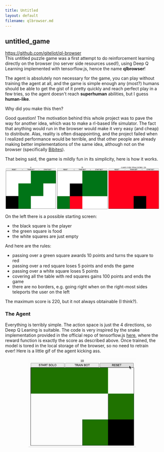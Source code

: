 ```yaml
---
title: Untitled
layout: default
filename: qlbrowser.md
--- 
```


## untitled_game
https://github.com/giteliot/ql-browser
<br>
This untitled puzzle game was a first attempt to do reinforcement learning directly on the browser (no server side resources used!), using Deep Q Learning implemented with tensorflow.js, hence the name **qlbrowser**! 

The agent is absolutely non necessary for the game, you can play without training the agent at all, and the game is simple enough any (most?) humans should be able to get the gist of it pretty quickly and reach perfect play in a few tries, so the agent doesn't reach __superhuman__ abilities, but I guess __human-like__.

Why did you make this then?

Good question! The motivation behind this whole project was to pave the way for another idea, which was to make a rl-based life simulator. The fact that anything would run in the browser would make it very easy (and cheap) to distribute. 
Alas, reality is often disappointing, and the project failed when I realized performance would be terrible, and that other people are already making better implementations of the same idea, although not on the browser (specifically [Bibites](https://www.thebibites.com/)).

That being said, the game is mildly fun in its simplicity, here is how it works.

<div style="display:flex;">
    <img src="../assets/qlbrowser/a_ex1.png" alt="Image 1" style="width:33.33%;">
    <img src="../assets/qlbrowser/a_ex2.png" alt="Image 2" style="width:33.33%;">
    <img src="../assets/qlbrowser/a_ex3.png" alt="Image 3" style="width:33.33%;">
</div>


On the left there is a possible starting screen:

- the black square is the player
- the green square is food
- the white squares are just empty

And here are the rules:
- passing over a green square awards 10 points and turns the square to red
- passing over a red square loses 5 points and ends the game
- passing over a white square loses 5 points
- covering all the table with red squares gains 100 points and ends the game
- there are no borders, e.g. going right when on the right-most sides teleports the user on the left

The maximum score is 220, but it not always obtainable (I think?).

### The Agent

Everything is terribly simple. The action space is just the 4 directions, so Deep Q Leaning is suitable. The code is very inspired by the snake implementation provided in the official repo of tensorflow.js [here](https://github.com/tensorflow/tfjs-examples/tree/master/snake-dqn), where the reward function is exactly the score as described above. 
Once trained, the model is tored in the local storage of the browser, so no need to retrain ever! Here is a little gif of the agent kicking ass.

<div style="text-align:center;">
    <img src="../assets/qlbrowser/qlb_demo.gif" alt="Image 3" style="width:70%;">
</div>